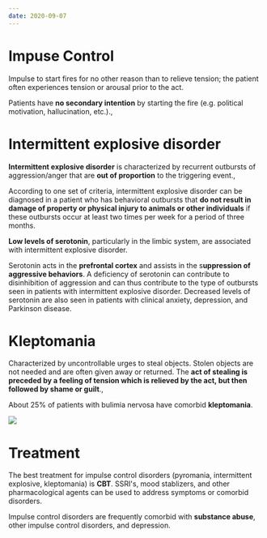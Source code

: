 ```yaml
---
date: 2020-09-07
---
```


# Impuse Control

<!-- pyromania is, cause -->

Impulse to start fires for no other reason than to relieve tension; the patient often experiences tension or arousal prior to the act.

Patients have **no secondary intention** by starting the fire (e.g. political motivation, hallucination, etc.).,

# Intermittent explosive disorder

<!-- intermittent explosive disorder is, NT changes --> 

**Intermittent explosive disorder** is characterized by recurrent outbursts of aggression/anger that are **out of proportion** to the triggering event.,

According to one set of criteria, intermittent explosive disorder can be diagnosed in a patient who has behavioral outbursts that **do not result in damage of property or physical injury to animals or other individuals** if these outbursts occur at least two times per week for a period of three months.

**Low levels of serotonin**, particularly in the limbic system, are associated with intermittent explosive disorder.

Serotonin acts in the **prefrontal cortex** and assists in the s**uppression of aggressive behaviors**. A deficiency of serotonin can contribute to disinhibition of aggression and can thus contribute to the type of outbursts seen in patients with intermittent explosive disorder. Decreased levels of serotonin are also seen in patients with clinical anxiety, depression, and Parkinson disease.

# Kleptomania

<!-- kleptomania is, association -->

Characterized by uncontrollable urges to steal objects. Stolen objects are not needed and are often given away or returned. The **act of stealing is preceded by a feeling of tension which is relieved by the act, but then followed by shame or guilt**.,

About 25% of patients with bulimia nervosa have comorbid **kleptomania**.

![](https://photos.thisispiggy.com/file/wikiFiles/L15475.jpg)

# Treatment

<!-- impulse control disorder treatment, association.. -->

The best treatment for impulse control disorders (pyromania, intermittent explosive, kleptomania) is **CBT**. SSRI's, mood stablizers, and other pharmacological agents can be used to address symptoms or comorbid disorders.

Impulse control disorders are frequently comorbid with **substance abuse**, other impulse control disorders, and depression.
